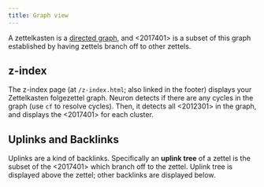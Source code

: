 ```yaml
---
title: Graph view
---
```


A zettelkasten is a [directed graph](https://en.wikipedia.org/wiki/Directed_graph), and <2017401> is a subset of this graph established by having zettels branch off to other zettels.

## z-index 

The z-index page (at `/z-index.html`; also linked in the footer) displays your Zettelkasten folgezettel graph. Neuron detects if there are any cycles in the graph (use `cf` to resolve cycles). Then, it detects all <2012301> in the graph, and displays the <2017401> for each cluster.

## Uplinks and Backlinks

Uplinks are a kind of backlinks. Specifically an **uplink tree** of a zettel is the subset of the <2017401> which branch off to the zettel. Uplink tree is displayed above the zettel; other backlinks are displayed below.

